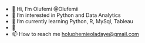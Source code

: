 - 👋 Hi, I’m Olufemi @Olufemii
- 👀 I’m interested in Python and Data Analytics
- 🌱 I’m currently learning Python, R, MySql, Tableau
- 💞️
- 📫 How to reach me holuphemieoladaye@gmail.com

<!---
Olufemii/Olufemii is a ✨ special ✨ repository because its `README.md` (this file) appears on your GitHub profile.
You can click the Preview link to take a look at your changes.
--->
